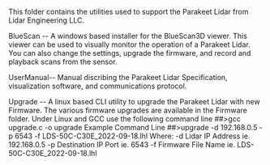 This folder contains the utilities used to support the Parakeet Lidar from Lidar Engineering LLC.

BlueScan  -- A windows based installer for the BlueScan3D viewer.  This viewer can be used to visually monitor the operation of a Parakeet Lidar. 
             You can also change the settings, upgrade the firmware, and record and playback scans from the sensor.
             
UserManual-- Manual discribing the Parakeet Lidar Specification, visualization software, and communications protocol.
          
Upgrade   -- A linux based CLI utility to upgrade the Parakeet Lidar with new Firmware.  The various firmware upgrades are available in the Firmware folder.
             Under Linux and GCC use the following command line  ##>gcc upgrade.c -o upgrade
               Example Command Line
                   ##>upgrade -d 192.168.0.5 -p 6543 -f LDS-50C-C30E_2022-09-18.lhl
                    Where:     -d	Lidar IP Address      ie. 192.168.0.5
                               -p Destination IP Port   ie. 6543
                               -f	Firmware File Name    ie. LDS-50C-C30E_2022-09-18.lhl


